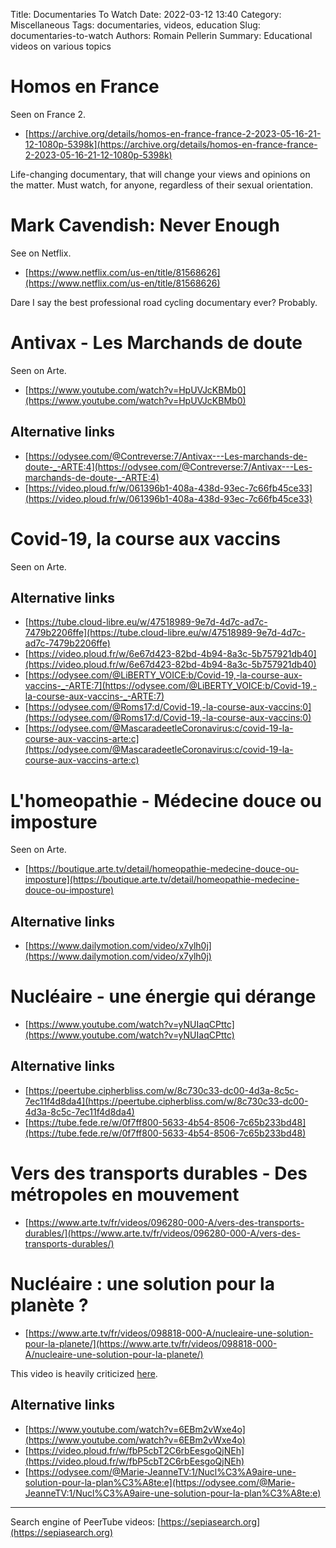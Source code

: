 Title: Documentaries To Watch
Date: 2022-03-12 13:40
Category: Miscellaneous
Tags: documentaries, videos, education
Slug: documentaries-to-watch
Authors: Romain Pellerin
Summary: Educational videos on various topics

# Homos en France

Seen on France 2.

- [https://archive.org/details/homos-en-france-france-2-2023-05-16-21-12-1080p-5398k](https://archive.org/details/homos-en-france-france-2-2023-05-16-21-12-1080p-5398k)

Life-changing documentary, that will change your views and opinions on the matter. Must watch, for anyone, regardless of their sexual orientation.

# Mark Cavendish: Never Enough

See on Netflix.

- [https://www.netflix.com/us-en/title/81568626](https://www.netflix.com/us-en/title/81568626)

Dare I say the best professional road cycling documentary ever? Probably.

# Antivax - Les Marchands de doute

Seen on Arte.

- [https://www.youtube.com/watch?v=HpUVJcKBMb0](https://www.youtube.com/watch?v=HpUVJcKBMb0)

## Alternative links

- [https://odysee.com/@Contreverse:7/Antivax---Les-marchands-de-doute-_-ARTE:4](https://odysee.com/@Contreverse:7/Antivax---Les-marchands-de-doute-_-ARTE:4)
- [https://video.ploud.fr/w/061396b1-408a-438d-93ec-7c66fb45ce33](https://video.ploud.fr/w/061396b1-408a-438d-93ec-7c66fb45ce33)

# Covid-19, la course aux vaccins

Seen on Arte.

## Alternative links

- [https://tube.cloud-libre.eu/w/47518989-9e7d-4d7c-ad7c-7479b2206ffe](https://tube.cloud-libre.eu/w/47518989-9e7d-4d7c-ad7c-7479b2206ffe)
- [https://video.ploud.fr/w/6e67d423-82bd-4b94-8a3c-5b757921db40](https://video.ploud.fr/w/6e67d423-82bd-4b94-8a3c-5b757921db40)
- [https://odysee.com/@LiBERTY_VOICE:b/Covid-19,-la-course-aux-vaccins-_-ARTE:7](https://odysee.com/@LiBERTY_VOICE:b/Covid-19,-la-course-aux-vaccins-_-ARTE:7)
- [https://odysee.com/@Roms17:d/Covid-19,-la-course-aux-vaccins:0](https://odysee.com/@Roms17:d/Covid-19,-la-course-aux-vaccins:0)
- [https://odysee.com/@MascaradeetleCoronavirus:c/covid-19-la-course-aux-vaccins-arte:c](https://odysee.com/@MascaradeetleCoronavirus:c/covid-19-la-course-aux-vaccins-arte:c)

# L'homeopathie  - Médecine douce ou imposture

Seen on Arte.

- [https://boutique.arte.tv/detail/homeopathie-medecine-douce-ou-imposture](https://boutique.arte.tv/detail/homeopathie-medecine-douce-ou-imposture)

## Alternative links

- [https://www.dailymotion.com/video/x7ylh0j](https://www.dailymotion.com/video/x7ylh0j)

# Nucléaire - une énergie qui dérange

- [https://www.youtube.com/watch?v=yNUIaqCPttc](https://www.youtube.com/watch?v=yNUIaqCPttc)

## Alternative links

- [https://peertube.cipherbliss.com/w/8c730c33-dc00-4d3a-8c5c-7ec11f4d8da4](https://peertube.cipherbliss.com/w/8c730c33-dc00-4d3a-8c5c-7ec11f4d8da4)
- [https://tube.fede.re/w/0f7ff800-5633-4b54-8506-7c65b233bd48](https://tube.fede.re/w/0f7ff800-5633-4b54-8506-7c65b233bd48)

# Vers des transports durables - Des métropoles en mouvement

- [https://www.arte.tv/fr/videos/096280-000-A/vers-des-transports-durables/](https://www.arte.tv/fr/videos/096280-000-A/vers-des-transports-durables/)

# Nucléaire : une solution pour la planète ?

- [https://www.arte.tv/fr/videos/098818-000-A/nucleaire-une-solution-pour-la-planete/](https://www.arte.tv/fr/videos/098818-000-A/nucleaire-une-solution-pour-la-planete/)

This video is heavily criticized [here](https://fr.linkedin.com/pulse/fabriquer-lignorance-en-documentaire-myriam-tonelotto).

## Alternative links

- [https://www.youtube.com/watch?v=6EBm2vWxe4o](https://www.youtube.com/watch?v=6EBm2vWxe4o)
- [https://video.ploud.fr/w/fbP5cbT2C6rbEesgoQjNEh](https://video.ploud.fr/w/fbP5cbT2C6rbEesgoQjNEh)
- [https://odysee.com/@Marie-JeanneTV:1/Nucl%C3%A9aire-une-solution-pour-la-plan%C3%A8te:e](https://odysee.com/@Marie-JeanneTV:1/Nucl%C3%A9aire-une-solution-pour-la-plan%C3%A8te:e)

---

Search engine of PeerTube videos: [https://sepiasearch.org](https://sepiasearch.org)
